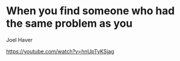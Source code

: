 # When you find someone who had the same problem as you

Joel Haver

https://youtube.com/watch?v=hnUpTyKSjag
